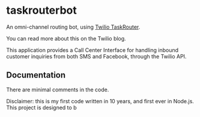 # taskrouterbot

An omni-channel routing bot, using [Twilio TaskRouter](http://www.twilio.com/taskrouter).

You can read more about this on the Twilio blog. 

This application provides a Call Center Interface for handling inbound customer inquiries from both SMS and Facebook, through the Twilio API. 







## Documentation

There are minimal comments in the code.

Disclaimer: this is my first code written in 10 years, and first ever in Node.js. This project is designed to b
